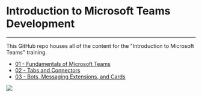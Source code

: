 # Introduction to Microsoft Teams Development

----------

This GitHub repo houses all of the content for the "Introduction to Microsoft Teams" training.

- [01 - Fundamentals of Microsoft Teams](./04%20Fundamentals%20of%20Microsoft%20Teams)
- [02 - Tabs and Connectors](02%20Tabs%20and%20Connectors)
- [03 - Bots, Messaging Extensions, and Cards](01%20Bots,%20Messaging%20Extensions%20and%20Cards)

<img src="https://telemetry.sharepointpnp.com/TrainingContent/Teams/readme.md" />
